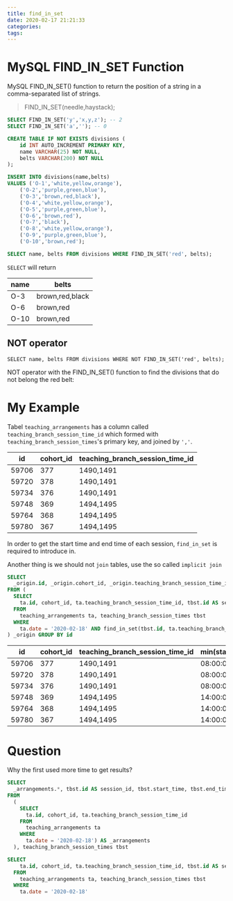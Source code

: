 ```yaml
---
title: find_in_set
date: 2020-02-17 21:21:33
categories:
tags:
---
```

# MySQL FIND_IN_SET Function

MySQL FIND_IN_SET() function to return the position of a string in a comma-separated list of strings.

> FIND_IN_SET(needle,haystack);

``` sql
SELECT FIND_IN_SET('y','x,y,z'); -- 2
SELECT FIND_IN_SET('a',''); -- 0
```
<!--more-->


``` sql
CREATE TABLE IF NOT EXISTS divisions (
    id INT AUTO_INCREMENT PRIMARY KEY,
    name VARCHAR(25) NOT NULL,
    belts VARCHAR(200) NOT NULL
);

INSERT INTO divisions(name,belts)
VALUES ('O-1','white,yellow,orange'),
    ('O-2','purple,green,blue'),
    ('O-3','brown,red,black'),
    ('O-4','white,yellow,orange'),
    ('O-5','purple,green,blue'),
    ('O-6','brown,red'),
    ('O-7','black'),
    ('O-8','white,yellow,orange'),
    ('O-9','purple,green,blue'),
    ('O-10','brown,red');

SELECT name, belts FROM divisions WHERE FIND_IN_SET('red', belts);
```

`SELECT` will return

name|belts
---|---
O-3|brown,red,black
O-6|brown,red
O-10|brown,red

## NOT operator
`SELECT name, belts FROM divisions WHERE NOT FIND_IN_SET('red', belts);`

NOT operator with the FIND_IN_SET() function to find the divisions that do not belong the red belt:


# My Example

Tabel `teaching_arrangements` has a column called `teaching_branch_session_time_id`
which formed with `teaching_branch_session_times`'s primary key, and joined by `','`.

id | cohort_id | teaching_branch_session_time_id
---|---|---
59706|377|1490,1491
59720|378|1490,1491
59734|376|1490,1491
59748|369|1494,1495
59764|368|1494,1495
59780|367|1494,1495

In order to get the start time and end time of each session, `find_in_set` is required to introduce in.

Another thing is we should not `join` tables, use the so called `implicit join`


``` sql
SELECT 
  _origin.id, _origin.cohort_id, _origin.teaching_branch_session_time_id, min(start_time), max(end_time) 
FROM ( 
  SELECT 
    ta.id, cohort_id, ta.teaching_branch_session_time_id, tbst.id AS session_id, tbst.start_time, tbst.end_time 
  FROM 
    teaching_arrangements ta, teaching_branch_session_times tbst 
  WHERE 
    ta.date = '2020-02-18' AND find_in_set(tbst.id, ta.teaching_branch_session_time_id) 
) _origin GROUP BY id
```

id|cohort_id|teaching_branch_session_time_id|min(start_time)|max(end_time)
---|---|---|---|---
59706|377|1490,1491|08:00:00|09:45:00
59720|378|1490,1491|08:00:00|09:45:00
59734|376|1490,1491|08:00:00|09:45:00
59748|369|1494,1495|14:00:00|15:45:00
59764|368|1494,1495|14:00:00|15:45:00
59780|367|1494,1495|14:00:00|15:45:00

# Question

Why the first used more time to get results?

``` sql
SELECT 
  _arrangements.*, tbst.id AS session_id, tbst.start_time, tbst.end_time 
FROM 
  (
    SELECT 
      ta.id, cohort_id, ta.teaching_branch_session_time_id 
    FROM 
      teaching_arrangements ta 
    WHERE 
      ta.date = '2020-02-18') AS _arrangements
  ), teaching_branch_session_times tbst
```

``` sql
SELECT 
    ta.id, cohort_id, ta.teaching_branch_session_time_id, tbst.id AS session_id, tbst.start_time, tbst.end_time 
  FROM 
    teaching_arrangements ta, teaching_branch_session_times tbst 
  WHERE 
    ta.date = '2020-02-18'
```
